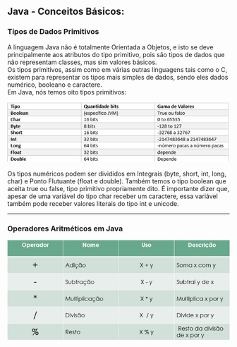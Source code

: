 ## Java - Conceitos Básicos: 

### Tipos de Dados Primitivos
A linguagem Java não é totalmente Orientada a Objetos, e isto se deve principalmente aos atributos do tipo primitivo, pois são tipos de dados que não representam classes, mas sim valores básicos.<br>
Os tipos primitivos, assim como em várias outras linguagens tais como o C, existem para representar os tipos mais simples de dados, sendo eles dados numérico, booleano e caractere.<br>
Em Java, nós temos oito tipos primitivos:


<img src= src/tipos-primitivos.png>

Os tipos numéricos podem ser divididos em Integrais (byte, short, int, long, char) e Ponto Flutuante (float e double). Também temos o tipo boolean que aceita true ou false, tipo primitivo propriamente dito. É importante dizer que, apesar de uma variável do tipo char receber um caractere, essa variável também pode receber valores literais do tipo int e unicode.

---

### Operadores Aritméticos em Java
<img src=src/operadores.jpg>